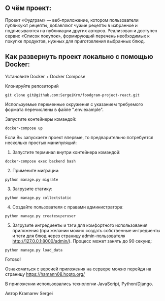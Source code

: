 
## О чём проект:
Проект «Фудграм» — веб-приложение, котором пользователи публикуют рецепты, добавляют чужие рецепты в избранное и подписываются на публикации других авторов. Реализован и доступен сервис «Список покупок», формирующий перечень необходимых к покупке продуктов, нужных для приготовления выбранных блюд.


## Как развернуть проект локально с помощью Docker:

Установите Docker + Docker Compose

Клонируйте репозиторий
```
git clone git@github.com:SergeiKrm/foodgram-project-react.git
```
Используемые переменные окружения c указанием требуемого формата перечислены в файле ".env.example".

Запустите контейнеры командой:
```
docker-compose up
```

Если Вы запускаете проект впервые, то предварительно потребуется несколько простых манипуляций:

1. Запустите терминал внутри контейнера командой:
```
docker-compose exec backend bash
```
2. Примените миграции:
```
python manage.py migrate
```
3. Загрузите статику:
```
python manage.py collectstatic
```
4. Создайте пользователя с правами администратора:
```
python manage.py createsuperuser
```
5. Загрузите ингредиенты и тэги для комфортного использования приложения (при желании можно создать собственные ингредиенты и теги для блюд через страницу admin-пользователя http://127.0.0.1:8000/admin/). Процесс может занять до 90 секунд:
```
python manage.py load_data
```
Готово!


Ознакомиться с версией приложения на сервере можно 
перейдя на страницу https://hamann08.hopto.org/



В приложении использовались технологии JavaScript, Python/Django.

Автор Kramarev Sergei
